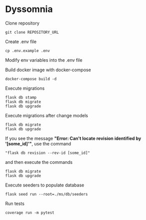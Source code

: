 # Dyssomnia

Clone repository

```
git clone REPOSITORY_URL
```

Create .env file

```
cp .env.example .env
```

Modify env variables into the .env file

Build docker image with docker-compose

```
docker-compose build -d
```

Execute migrations

```
flask db stamp
flask db migrate
flask db upgrade
```

Execute migrations after change models

```
flask db migrate
flask db upgrade
```

If you see the message **"Error: Can't locate revision identified by '[some_id]'"**,
use the command

`"flask db revision --rev-id [some_id]"`

and then execute the commands

```
flask db migrate
flask db upgrade
```

Execute seeders to populate database

```
flask seed run --root=./ms/db/seeders
```

Run tests

```
coverage run -m pytest
```
